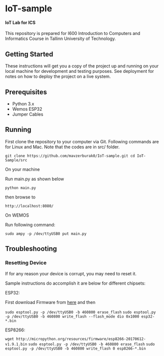 # IoT-sample
#### IoT Lab for ICS

This repository is prepared for I600 Introduction to Computers and Informatics Course in Tallinn University of Technology.

## Getting Started

These instructions will get you a copy of the project up and running on your local machine for development and testing purposes. See deployment for notes on how to deploy the project on a live system.

## Prerequisites

* Python 3.x
* Wemos ESP32
* Jumper Cables

## Running

First clone the repository to your computer via Git. Following commands are for Linux and Mac. Note that the codes are in src/ folder.


`git clone https://github.com/mavzerburak0/IoT-sample.git
cd IoT-Sample/src`

On your machine

Run main.py as shown below

`python main.py`

then browse to

`http://localhost:8080/`

On WEMOS

Run following command:

`sudo ampy -p /dev/ttyUSB0 put main.py` 

## Troubleshooting


### Resetting Device

If for any reason your device is corrupt, you may need to reset it.

Sample instructions do accomplish it are below for different chipsets:

ESP32:

First download Firmware from [here](http://micropython.org/download#esp32) and then

`sudo esptool.py -p /dev/ttyUSB0 -b 460800 erase_flash`
`sudo esptool.py -p /dev/ttyUSB0 -b 460800 write_flash --flash_mode dio 0x1000 esp32-*.bin`

ESP8266:

`wget http://micropython.org/resources/firmware/esp8266-20170612-v1.9.1.bin`
`sudo esptool.py -p /dev/ttyUSB0 -b 460800 erase_flash`
`sudo esptool.py -p /dev/ttyUSB0 -b 460800 write_flash 0 esp8266-*.bin`
